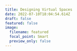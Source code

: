 ```yaml
---
title: Designing Virtual Spaces
date: 2022-07-10T18:04:54.614Z
draft: false
featured: false
image:
  filename: featured
  focal_point: Smart
  preview_only: false
---
```

